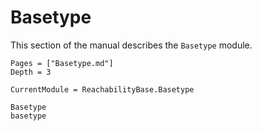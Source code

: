 # Basetype

This section of the manual describes the `Basetype` module.

```@contents
Pages = ["Basetype.md"]
Depth = 3
```

```@meta
CurrentModule = ReachabilityBase.Basetype
```

```@docs
Basetype
basetype
```
